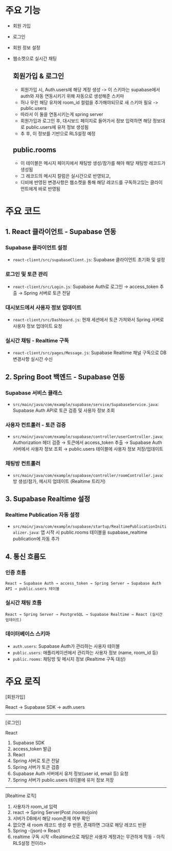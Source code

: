 # 주요 기능
- 회원 가입
- 로그인
- 회원 정보 설정
- 웹소켓으로 실시간 채팅

  ## 회원가입 & 로그인
    - 회원가입 시, Auth.users에 해당 계정 생성 -> 이 스키마는 supabase에서 auth와 자동 연동시키기 위해 자동으로 생성해준 스키마
    - 허나 우린 해당 유저에 room_id 컬럼을 추가해야되므로 새 스키마 필요 -> public.users
    - 따라서 이 둘을 연동시키는게 spring server
    - 회원가입과 로그인 후, 대시보드 페이지로 들어가서 정보 입력하면 해당 정보대로 public.users에 유저 정보 생성됨
    - 추 후, 이 정보를 기반으로 RLS설정 예정

  ## public.rooms
    - 이 테이블은 메시지 페이지에서 채팅방 생성/참가를 해야 해당 채팅방 레코드가 생성됨
    - 그 레코드의 메시지 칼럼은 실시간으로 반영되고,
    - 디비에 반영된 변경사항은 웹소켓을 통해 해당 레코드를 구독하고있는 클라이언트에게 바로 반영됨


# 주요 코드

## 1. React 클라이언트 - Supabase 연동

### Supabase 클라이언트 설정
- `react-client/src/supabaseClient.js`: Supabase 클라이언트 초기화 및 설정

### 로그인 및 토큰 관리
- `react-client/src/Login.js`: Supabase Auth로 로그인 → access_token 추출 → Spring 서버로 토큰 전달

### 대시보드에서 사용자 정보 업데이트
- `react-client/src/Dashboard.js`: 현재 세션에서 토큰 가져와서 Spring 서버로 사용자 정보 업데이트 요청

### 실시간 채팅 - Realtime 구독
- `react-client/src/pages/Message.js`: Supabase Realtime 채널 구독으로 DB 변경사항 실시간 수신

## 2. Spring Boot 백엔드 - Supabase 연동

### Supabase 서비스 클래스
- `src/main/java/com/example/supabase/service/SupabaseService.java`: Supabase Auth API로 토큰 검증 및 사용자 정보 조회

### 사용자 컨트롤러 - 토큰 검증
- `src/main/java/com/example/supabase/controller/userController.java`: Authorization 헤더 검증 → 토큰에서 access_token 추출 → Supabase Auth 서버에서 사용자 정보 조회 → public.users 테이블에 사용자 정보 저장/업데이트

### 채팅방 컨트롤러
- `src/main/java/com/example/supabase/controller/roomController.java`: 방 생성/참가, 메시지 업데이트 (Realtime 트리거)

## 3. Supabase Realtime 설정

### Realtime Publication 자동 설정
- `src/main/java/com/example/supabase/startup/RealtimePublicationInitializer.java`: 앱 시작 시 public.rooms 테이블을 supabase_realtime publication에 자동 추가

## 4. 통신 흐름도

### 인증 흐름
```
React → Supabase Auth → access_token → Spring Server → Supabase Auth API → public.users 테이블
```

### 실시간 채팅 흐름
```
React → Spring Server → PostgreSQL → Supabase Realtime → React (실시간 업데이트)
```

### 데이터베이스 스키마
- `auth.users`: Supabase Auth가 관리하는 사용자 테이블
- `public.users`: 애플리케이션에서 관리하는 사용자 정보 (name, room_id 등)
- `public.rooms`: 채팅방 및 메시지 정보 (Realtime 구독 대상)

# 주요 로직
[회원가입]

React → Supabase SDK → auth.users

---

[로그인]

React
1. Supabase SDK
2. access_token 발급
3. React
4. Spring 서버로 토큰 전달
5. Spring 서버가 토큰 검증
6. Supabase Auth 서버에서 유저 정보(user id, email 등) 요청
7. Spring 서버가 public.users 테이블에 유저 정보 저장

---

[Realtime 로직]
1. 사용자가 room_id 입력
2. react → Spring Server(Post /rooms/join)
3. 서버가 DB에서 해당 room존재 여부 확인
4. 없으면 새 room 레코드 생성 후 반환, 존재하면 그대로 해당 레코드 반환
5. Spring -(json)→ React
6. realtime 구독 시작
   <Realtime으로 채팅은 사용자 계정과는 무관하게 작동 - 아직 RLS설정 전이라>


